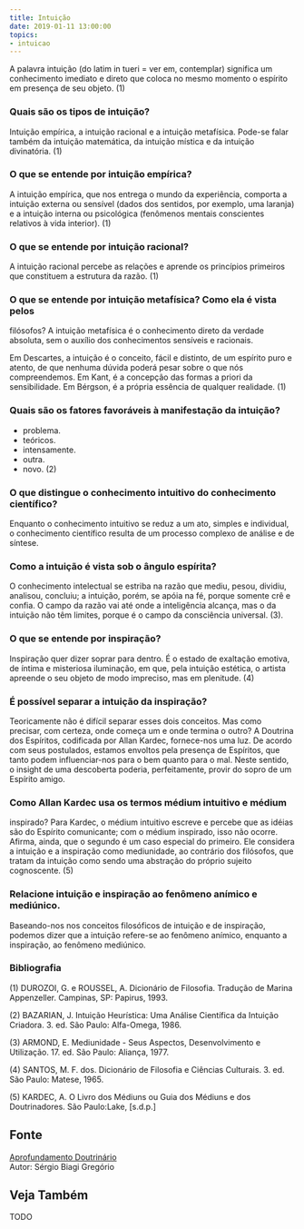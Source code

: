 ```yaml
---
title: Intuição
date: 2019-01-11 13:00:00
topics: 
- intuicao 
---
```


A palavra intuição (do latim in tueri = ver em, contemplar)
significa um conhecimento imediato e direto que coloca no mesmo momento
o espírito em presença de seu objeto. (1)

### Quais são os tipos de intuição?
Intuição empírica, a intuição racional e a intuição metafísica. Pode-se
falar também da intuição matemática, da intuição mística e da intuição
divinatória. (1)

### O que se entende por intuição empírica?
A intuição empírica, que nos entrega o mundo da experiência, comporta
a intuição externa ou sensível (dados dos sentidos, por exemplo, uma
laranja) e a intuição interna ou psicológica (fenômenos mentais
conscientes relativos à vida interior). (1)

### O que se entende por intuição racional?
A intuição racional percebe as relações e aprende os princípios
primeiros que constituem a estrutura da razão. (1)

### O que se entende por intuição metafísica? Como ela é vista pelos
filósofos?
A intuição metafísica é o conhecimento direto da verdade absoluta, sem o
auxílio dos conhecimentos sensíveis e racionais.

Em Descartes, a intuição é o conceito, fácil e distinto, de um
espírito puro e atento, de que nenhuma dúvida poderá pesar sobre o que
nós compreendemos. Em Kant, é a concepção das formas a priori da
sensibilidade. Em Bérgson, é a própria essência de qualquer realidade.
(1)

### Quais são os fatores favoráveis à manifestação da intuição?
* problema.
* teóricos.
* intensamente.
* outra.
* novo. (2)
    
### O que distingue o conhecimento intuitivo do conhecimento científico?
Enquanto o conhecimento intuitivo se reduz a um ato, simples e
individual, o conhecimento científico resulta de um processo complexo
de análise e de síntese.

### Como a intuição é vista sob o ângulo espírita?
O conhecimento intelectual se estriba na razão que mediu, pesou,
dividiu, analisou, concluiu; a intuição, porém, se apóia na fé, porque
somente crê e confia. O campo da razão vai até onde a inteligência
alcança, mas o da intuição não têm limites, porque é o campo da
consciência universal. (3).

### O que se entende por inspiração?
Inspiração quer dizer soprar para dentro. É o estado de exaltação
emotiva, de íntima e misteriosa iluminação, em que, pela intuição
estética, o artista apreende o seu objeto de modo impreciso, mas em
plenitude. (4)

### É possível separar a intuição da inspiração?
Teoricamente não é difícil separar esses dois conceitos. Mas como
precisar, com certeza, onde começa um e onde termina o outro? A Doutrina
dos Espíritos, codificada por Allan Kardec, fornece-nos uma luz. De
acordo com seus postulados, estamos envoltos pela presença de Espíritos,
que tanto podem influenciar-nos para o bem quanto para o mal. Neste
sentido, o insight de uma descoberta poderia, perfeitamente, provir do
sopro de um Espírito amigo.

### Como Allan Kardec usa os termos médium intuitivo e médium
inspirado?
Para Kardec, o médium intuitivo escreve e percebe que as idéias são do
Espírito comunicante; com o médium inspirado, isso não ocorre. Afirma,
ainda, que o segundo é um caso especial do primeiro. Ele considera a
intuição e a inspiração como mediunidade, ao contrário dos filósofos,
que tratam da intuição como sendo uma abstração do próprio sujeito
cognoscente. (5)

### Relacione intuição e inspiração ao fenômeno anímico e mediúnico.

Baseando-nos nos conceitos filosóficos de intuição e de inspiração,
podemos dizer que a intuição refere-se ao fenômeno anímico, enquanto a
inspiração, ao fenômeno mediúnico.


### Bibliografia
(1) DUROZOI, G. e ROUSSEL, A. Dicionário de Filosofia. Tradução de
Marina Appenzeller. Campinas, SP: Papirus, 1993.

(2) BAZARIAN, J. Intuição Heurística: Uma Análise Científica da
Intuição Criadora. 3. ed. São Paulo: Alfa-Omega, 1986.

(3) ARMOND, E. Mediunidade - Seus Aspectos, Desenvolvimento e
Utilização. 17. ed. São Paulo: Aliança, 1977.

(4) SANTOS, M. F. dos. Dicionário de Filosofia e Ciências Culturais.
3. ed. São Paulo: Matese, 1965.

(5) KARDEC, A. O Livro dos Médiuns ou Guia dos Médiuns e dos
Doutrinadores. São Paulo:Lake, \[s.d.p.\]

## Fonte
[Aprofundamento Doutrinário](https://sites.google.com/view/aprofundamentodoutrinario/intuição-e-inspiração)  
Autor: Sérgio Biagi Gregório

## Veja Também
TODO


